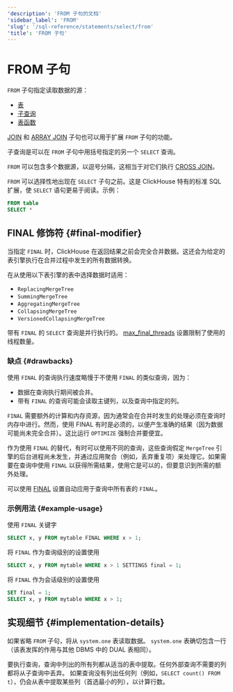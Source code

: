 ```yaml
---
'description': 'FROM 子句的文档'
'sidebar_label': 'FROM'
'slug': '/sql-reference/statements/select/from'
'title': 'FROM 子句'
---
```



# FROM 子句

`FROM` 子句指定读取数据的源：

- [表](../../../engines/table-engines/index.md)
- [子查询](../../../sql-reference/statements/select/index.md) 
- [表函数](/sql-reference/table-functions)

[JOIN](../../../sql-reference/statements/select/join.md) 和 [ARRAY JOIN](../../../sql-reference/statements/select/array-join.md) 子句也可以用于扩展 `FROM` 子句的功能。

子查询是可以在 `FROM` 子句中用括号指定的另一个 `SELECT` 查询。

`FROM` 可以包含多个数据源，以逗号分隔，这相当于对它们执行 [CROSS JOIN](../../../sql-reference/statements/select/join.md)。

`FROM` 可以选择性地出现在 `SELECT` 子句之前。这是 ClickHouse 特有的标准 SQL 扩展，使 `SELECT` 语句更易于阅读。示例：

```sql
FROM table
SELECT *
```

## FINAL 修饰符 {#final-modifier}

当指定 `FINAL` 时，ClickHouse 在返回结果之前会完全合并数据。这还会为给定的表引擎执行在合并过程中发生的所有数据转换。

在从使用以下表引擎的表中选择数据时适用：
- `ReplacingMergeTree`
- `SummingMergeTree`
- `AggregatingMergeTree`
- `CollapsingMergeTree`
- `VersionedCollapsingMergeTree`

带有 `FINAL` 的 `SELECT` 查询是并行执行的。 [max_final_threads](/operations/settings/settings#max_final_threads) 设置限制了使用的线程数量。

### 缺点 {#drawbacks}

使用 `FINAL` 的查询执行速度略慢于不使用 `FINAL` 的类似查询，因为：

- 数据在查询执行期间被合并。
- 带有 `FINAL` 的查询可能会读取主键列，以及查询中指定的列。

`FINAL` 需要额外的计算和内存资源，因为通常会在合并时发生的处理必须在查询时内存中进行。然而，使用 FINAL 有时是必须的，以便产生准确的结果（因为数据可能尚未完全合并）。这比运行 `OPTIMIZE` 强制合并要便宜。

作为使用 `FINAL` 的替代，有时可以使用不同的查询，这些查询假定 `MergeTree` 引擎的后台进程尚未发生，并通过应用聚合（例如，丢弃重复项）来处理它。如果需要在查询中使用 `FINAL` 以获得所需结果，使用它是可以的，但要意识到所需的额外处理。

可以使用 [FINAL](../../../operations/settings/settings.md#final) 设置自动应用于查询中所有表的 `FINAL`。

### 示例用法 {#example-usage}

使用 `FINAL` 关键字

```sql
SELECT x, y FROM mytable FINAL WHERE x > 1;
```

将 `FINAL` 作为查询级别的设置使用

```sql
SELECT x, y FROM mytable WHERE x > 1 SETTINGS final = 1;
```

将 `FINAL` 作为会话级别的设置使用

```sql
SET final = 1;
SELECT x, y FROM mytable WHERE x > 1;
```

## 实现细节 {#implementation-details}

如果省略 `FROM` 子句，将从 `system.one` 表读取数据。
`system.one` 表确切包含一行（该表发挥的作用与其他 DBMS 中的 DUAL 表相同）。

要执行查询，查询中列出的所有列都从适当的表中提取。任何外部查询不需要的列都将从子查询中丢弃。
如果查询没有列出任何列（例如，`SELECT count() FROM t`），仍会从表中提取某些列（首选最小的列），以计算行数。
